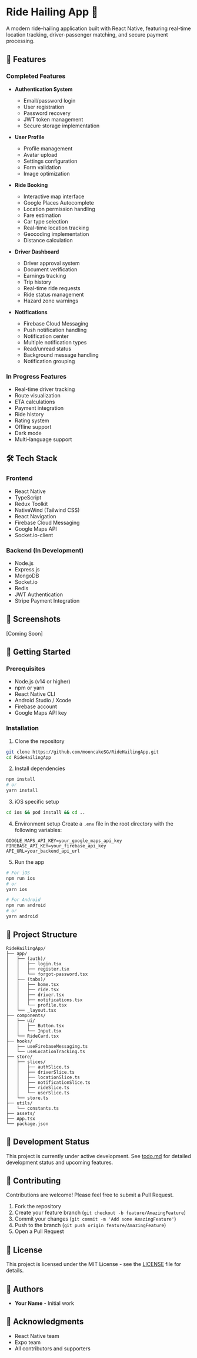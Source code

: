 # Ride Hailing App 🚗

A modern ride-hailing application built with React Native, featuring real-time location tracking, driver-passenger matching, and secure payment processing.

## 🚀 Features

### Completed Features
- **Authentication System**
  - Email/password login
  - User registration
  - Password recovery
  - JWT token management
  - Secure storage implementation

- **User Profile**
  - Profile management
  - Avatar upload
  - Settings configuration
  - Form validation
  - Image optimization

- **Ride Booking**
  - Interactive map interface
  - Google Places Autocomplete
  - Location permission handling
  - Fare estimation
  - Car type selection
  - Real-time location tracking
  - Geocoding implementation
  - Distance calculation

- **Driver Dashboard**
  - Driver approval system
  - Document verification
  - Earnings tracking
  - Trip history
  - Real-time ride requests
  - Ride status management
  - Hazard zone warnings

- **Notifications**
  - Firebase Cloud Messaging
  - Push notification handling
  - Notification center
  - Multiple notification types
  - Read/unread status
  - Background message handling
  - Notification grouping

### In Progress Features
- Real-time driver tracking
- Route visualization
- ETA calculations
- Payment integration
- Ride history
- Rating system
- Offline support
- Dark mode
- Multi-language support

## 🛠 Tech Stack

### Frontend
- React Native
- TypeScript
- Redux Toolkit
- NativeWind (Tailwind CSS)
- React Navigation
- Firebase Cloud Messaging
- Google Maps API
- Socket.io-client

### Backend (In Development)
- Node.js
- Express.js
- MongoDB
- Socket.io
- Redis
- JWT Authentication
- Stripe Payment Integration

## 📱 Screenshots

[Coming Soon]

## 🚀 Getting Started

### Prerequisites
- Node.js (v14 or higher)
- npm or yarn
- React Native CLI
- Android Studio / Xcode
- Firebase account
- Google Maps API key

### Installation

1. Clone the repository
```bash
git clone https://github.com/mooncakeSG/RideHailingApp.git
cd RideHailingApp
```

2. Install dependencies
```bash
npm install
# or
yarn install
```

3. iOS specific setup
```bash
cd ios && pod install && cd ..
```

4. Environment setup
Create a `.env` file in the root directory with the following variables:
```env
GOOGLE_MAPS_API_KEY=your_google_maps_api_key
FIREBASE_API_KEY=your_firebase_api_key
API_URL=your_backend_api_url
```

5. Run the app
```bash
# For iOS
npm run ios
# or
yarn ios

# For Android
npm run android
# or
yarn android
```

## 📁 Project Structure

```
RideHailingApp/
├── app/
│   ├── (auth)/
│   │   ├── login.tsx
│   │   ├── register.tsx
│   │   └── forgot-password.tsx
│   ├── (tabs)/
│   │   ├── home.tsx
│   │   ├── ride.tsx
│   │   ├── driver.tsx
│   │   ├── notifications.tsx
│   │   └── profile.tsx
│   └── _layout.tsx
├── components/
│   ├── ui/
│   │   ├── Button.tsx
│   │   └── Input.tsx
│   └── RideCard.tsx
├── hooks/
│   ├── useFirebaseMessaging.ts
│   └── useLocationTracking.ts
├── store/
│   ├── slices/
│   │   ├── authSlice.ts
│   │   ├── driverSlice.ts
│   │   ├── locationSlice.ts
│   │   ├── notificationSlice.ts
│   │   ├── rideSlice.ts
│   │   └── userSlice.ts
│   └── store.ts
├── utils/
│   └── constants.ts
├── assets/
├── App.tsx
└── package.json
```

## 🔄 Development Status

This project is currently under active development. See [todo.md](todo.md) for detailed development status and upcoming features.

## 🤝 Contributing

Contributions are welcome! Please feel free to submit a Pull Request.

1. Fork the repository
2. Create your feature branch (`git checkout -b feature/AmazingFeature`)
3. Commit your changes (`git commit -m 'Add some AmazingFeature'`)
4. Push to the branch (`git push origin feature/AmazingFeature`)
5. Open a Pull Request

## 📝 License

This project is licensed under the MIT License - see the [LICENSE](LICENSE) file for details.

## 👥 Authors

- **Your Name** - Initial work

## 🙏 Acknowledgments

- React Native team
- Expo team
- All contributors and supporters



